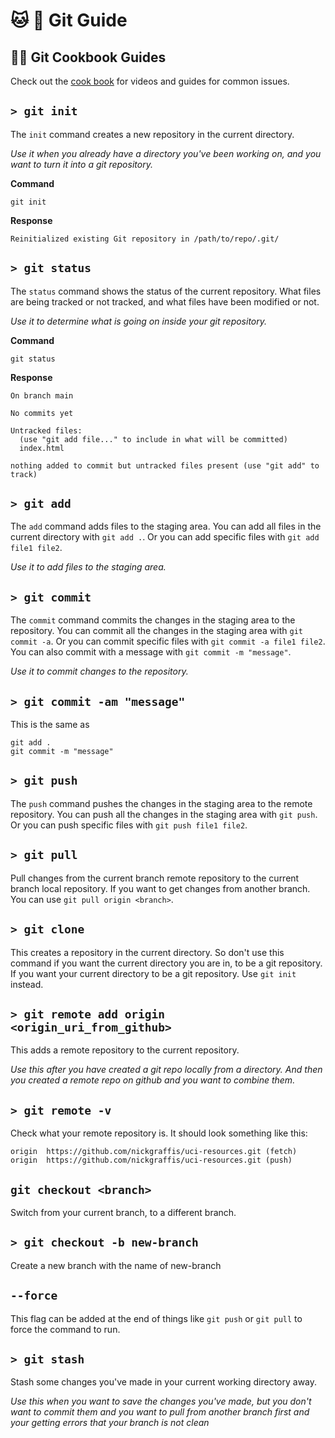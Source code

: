 # :cat: :octopus: Git Guide

## :man_cook: Git Cookbook Guides
Check out the [cook book](/gitcookbook) for videos and guides for common issues.

## `> git init`
The `init` command creates a new repository in the current directory.

_Use it when you already have a directory you've been working on, and you want to turn it into a git repository._

**Command**
```
git init
```

**Response**
```
Reinitialized existing Git repository in /path/to/repo/.git/
```
## `> git status`
The `status` command shows the status of the current repository. What files are being tracked or not tracked, and what files have been modified or not.

_Use it to determine what is going on inside your git repository._

**Command**
```
git status
```

**Response**
```
On branch main

No commits yet

Untracked files:
  (use "git add file..." to include in what will be committed)
  index.html

nothing added to commit but untracked files present (use "git add" to track)
```

## `> git add`
The `add` command adds files to the staging area. You can add all files in the current directory with `git add .`. Or you can add specific files with `git add file1 file2`.

_Use it to add files to the staging area._

## `> git commit`
The `commit` command commits the changes in the staging area to the repository. You can commit all the changes in the staging area with `git commit -a`. Or you can commit specific files with `git commit -a file1 file2`. You can also commit with a message with `git commit -m "message"`.

_Use it to commit changes to the repository._

## `> git commit -am "message"`
This is the same as 
```
git add .
git commit -m "message"
```

## `> git push`
The `push` command pushes the changes in the staging area to the remote repository. You can push all the changes in the staging area with `git push`. Or you can push specific files with `git push file1 file2`.

## `> git pull`
Pull changes from the current branch remote repository to the current branch local repository.
If you want to get changes from another branch. You can use `git pull origin <branch>`.

## `> git clone`
This creates a repository in the current directory. So don't use this command if you want the current directory you are in, to be a git repository. If you want your current directory to be a git repository. Use `git init` instead.

## `> git remote add origin <origin_uri_from_github>`
This adds a remote repository to the current repository.

_Use this after you have created a git repo locally from a directory. And then you created a remote repo on github and you want to combine them._

## `> git remote -v`
Check what your remote repository is. It should look something like this:
```
origin	https://github.com/nickgraffis/uci-resources.git (fetch)
origin	https://github.com/nickgraffis/uci-resources.git (push)
```

## `git checkout <branch>`
Switch from your current branch, to a different branch.

## `> git checkout -b new-branch`
Create a new branch with the name of new-branch

## `--force`
This flag can be added at the end of things like `git push` or `git pull` to force the command to run.

## `> git stash`
Stash some changes you've made in your current working directory away.

_Use this when you want to save the changes you've made, but you don't want to commit them and you want to pull from another branch first and your getting errors that your branch is not clean_